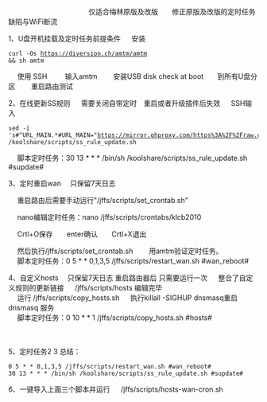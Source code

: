    　      　      　      　      　      　      　      　      　 仅适合梅林原版及改版　　修正原版及改版的定时任务缺陷与WiFi断流

1、U盘开机挂载及定时任务前提条件
   　   安装 <pre><code class="language-html">curl -Os https://diversion.ch/amtm/amtm && sh amtm</code></pre>
   　   使用 SSH 　　 输入amtm　　  安装USB disk check at boot　　到所有U盘分区 　　重启路由测试



2、在线更新SS规则 　 需要关闭自带定时　重启或者升级插件后失效 
     　   SSH输入
   　      　   <pre><code class="language-html">sed -i 's#^URL_MAIN.*#URL_MAIN="https://mirror.ghproxy.com/https%3A%2F%2Fraw.githubusercontent.com%2Fqxzg%2FActions%2F3.0%2Ffancyss_rules"#g' /koolshare/scripts/ss_rule_update.sh</code></pre>
   　   脚本定时任务：30 13 * * * /bin/sh /koolshare/scripts/ss_rule_update.sh #supdate#


3、定时重启wan  　只保留7天日志

   　   重启路由后需要手动运行"/jffs/scripts/set_crontab.sh"　　

   　   nano编辑定时任务：nano /jffs/scripts/crontabs/klcb2010
 
   　   Crtl+O保存　　enter确认　　Crtl+X退出

   　   然后执行/jffs/scripts/set_crontab.sh 　　用amtm验证定时任务。
   　  
   　   脚本定时任务：0 5 * * 0,1,3,5 /jffs/scripts/restart_wan.sh #wan_reboot#

4、自定义hosts  　只保留7天日志  重启路由器后 只需要运行一次
   　   整合了自定义规则的更新链接
   　   /jffs/scripts/hosts   编辑完毕  
   　   运行 /jffs/scripts/copy_hosts.sh
   　   执行killall -SIGHUP dnsmasq重启 dnsmasq 服务  
   　   脚本定时任务：0 10 * * 1 /jffs/scripts/copy_hosts.sh #hosts#

   　  

5、定时任务2 3 总结：

<pre><code class="language-html">0 5 * * 0,1,3,5 /jffs/scripts/restart_wan.sh #wan_reboot#
30 13 * * * /bin/sh /koolshare/scripts/ss_rule_update.sh #supdate#</code></pre>


6、一键导入上面三个脚本并运行
   　   /jffs/scripts/hosts-wan-cron.sh
